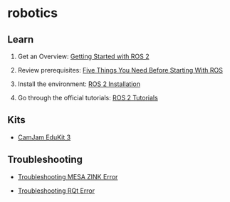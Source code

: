 # robotics

## Learn

1. Get an Overview: [Getting Started with ROS 2](Getting_Started_with_ROS2.md)

2. Review prerequisites: [Five Things You Need Before Starting With ROS](Five_Things_You_Need_Before_Starting_With_ROS.md)

3. Install the environment: [ROS 2 Installation](ROS2_Installation.md)

4. Go through the official tutorials: [ROS 2 Tutorials](ROS2_Tutorials.md)

## Kits

* [CamJam EduKit 3](CamJam_EduKit_3.md)

## Troubleshooting

* [Troubleshooting MESA ZINK Error](Troubleshooting_MESA_ZINK_Error.md)

* [Troubleshooting RQt Error](Troubleshooting_RQt_Error.md)